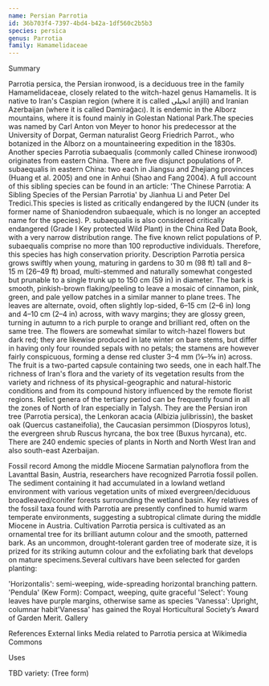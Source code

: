 ```yaml
---
name: Persian Parrotia
id: 36b703f4-7397-4bd4-b42a-1df560c2b5b3
species: persica
genus: Parrotia
family: Hamamelidaceae
---
```

Summary



Parrotia persica, the Persian ironwood, is a deciduous tree in the family Hamamelidaceae, closely related to the witch-hazel genus Hamamelis. It is native to Iran's Caspian region (where it is called انجیلی anjili) and Iranian Azerbaijan (where it is called Dəmirağacı). It is endemic in the Alborz mountains, where it is found mainly in Golestan National Park.The species was named by Carl Anton von Meyer to honor his predecessor at the University of Dorpat, German naturalist Georg Friedrich Parrot., who botanized in the Alborz on a mountaineering expedition in the 1830s.
Another species Parrotia subaequalis (commonly called Chinese ironwood)  originates from eastern China. There are five disjunct
populations of P. subaequalis in eastern China: two each in Jiangsu and Zhejiang provinces (Huang et al. 2005) and one in Anhui
(Shao and Fang 2004). A full account of this sibling species can be found in an article: 'The Chinese Parrotia: A Sibling Species of the
Persian Parrotia' by Jianhua Li and Peter Del Tredici.This species is listed as critically endangered by the IUCN (under its former name of Shaniodendron subaequale, which is no longer an accepted name for the species). P. subaequalis is also considered critically endangered (Grade I Key protected Wild Plant) in the China Red Data Book, with a very narrow distribution range. The five known relict populations of P. subaequalis comprise no more than 100 reproductive individuals. Therefore, this species has high conservation priority.
Description
Parrotia persica grows swiftly when young, maturing in gardens to 30 m (98 ft) tall and 8–15 m (26–49 ft) broad, multi-stemmed and naturally somewhat congested but prunable to a single trunk up to 150 cm (59 in) in diameter. The bark is smooth, pinkish-brown flaking/peeling to leave a mosaic of cinnamon, pink, green, and pale yellow patches in a similar manner to plane trees. The leaves are alternate, ovoid, often slightly lop-sided, 6–15 cm (2–6 in) long and 4–10 cm (2–4 in) across, with wavy margins; they are glossy green, turning in autumn to a rich purple to orange and brilliant red, often on the same tree.
The flowers are somewhat similar to witch-hazel flowers but dark red; they are likewise produced in late winter on bare stems, but differ in having only four rounded sepals with no petals; the stamens are however fairly conspicuous, forming a dense red cluster 3–4 mm (1⁄8–3⁄16 in) across. The fruit is a two-parted capsule containing two seeds, one in each half.The richness of Iran's flora and the variety of its vegetation results from the variety and richness of its physical-geographic and natural-historic conditions and from its compound history influenced by the remote florist regions.
Relict genera of the tertiary period can be frequently found in all the zones of North of Iran especially in Talysh. They are the Persian iron tree (Parrotia persica), the Lenkoran acacia (Albizia julibrissin), the basket oak (Quercus castaneifolia), the Caucasian persimmon (Diospyros lotus), the evergreen shrub  Ruscus hyrcana, the box tree (Buxus hyrcana), etc. There are 240 endemic species of plants in North and North West Iran and also south-east Azerbaijan.

Fossil record
Among the middle Miocene Sarmatian palynoflora from the Lavanttal Basin, Austria, researchers have recognized Parrotia fossil pollen. The sediment containing it had accumulated in a lowland wetland environment with various vegetation units of mixed evergreen/deciduous broadleaved/conifer forests surrounding the wetland basin. Key relatives of the fossil taxa found with Parrotia are presently confined to humid warm temperate environments, suggesting a subtropical climate during the middle Miocene in Austria.
Cultivation
Parrotia persica is cultivated as an ornamental tree for its brilliant autumn colour and the smooth, patterned bark. As an uncommon, drought-tolerant garden tree of moderate size, it is prized for its striking autumn colour and the exfoliating bark that develops on mature specimens.Several cultivars have been selected for garden planting:

'Horizontalis': semi-weeping, wide-spreading horizontal branching pattern.
'Pendula' (Kew Form): Compact, weeping, quite graceful
'Select': Young leaves have purple margins, otherwise same as species
'Vanessa': Upright, columnar habit'Vanessa' has gained the Royal Horticultural Society’s Award of Garden Merit.
Gallery




References
External links
 Media related to Parrotia persica at Wikimedia Commons

Uses

TBD
variety:  (Tree form)